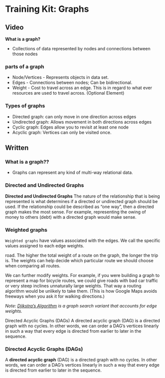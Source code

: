 # Training Kit: Graphs

## Video

**What is a graph?**

-   Collections of data represented by nodes and connections between those nodes

### parts of a graph

-   Node/Vertices - Represents objects in data set.
-   Edges - Connections between nodes; Can be bidirectional.
-   Weight - Cost to travel across an edge. This is in regard to what ever resources are used to travel across. (Optional Element)

### Types of graphs

-   Directed graph: can only move in one direction across edges
-   Undirected graph: Allows movement in both directions across edges
-   Cyclic graph: Edges allow you to revisit at least one node
-   Acyclic graph: Vertices can only be visited once.

## Written

### What is a graph??

-   Graphs can represent any kind of multi-way relational data.

### Directed and Undirected Graphs

**Directed and Undirected Graphs**
The nature of the relationship that is being represented is what determines if a directed or undirected graph should be used. If the relationship could be described as “one way”, then a directed graph makes the most sense. For example, representing the owing of money to others (debt) with a directed graph would make sense.

### Weighted graphs

`Weighted graphs` have values associated with the edges. We call the specific values assigned to each edge weights.

road. The higher the total weight of a route on the graph, the longer the trip is. The weights can help decide which particular route we should choose when comparing all routes.

We can further modify weights. For example, if you were building a graph to represent a map for bicycle routes, we could give roads with bad car traffic or very steep inclines unnaturally large weights. That way a routing algorithm would be unlikely to take them. (This is how Google Maps avoids freeways when you ask it for walking directions.)

_Note: [Djikstra’s Algorithm](https://en.wikipedia.org/wiki/Dijkstra%27s_algorithm) is a graph search variant that accounts for edge weights._

Directed Acyclic Graphs (DAGs)
A directed acyclic graph (DAG) is a directed graph with no cycles. In other words, we can order a DAG’s vertices linearly in such a way that every edge is directed from earlier to later in the sequence.

### Directed Acyclic Graphs (DAGs)

A **directed acyclic graph** (DAG) is a directed graph with no cycles. In other words, we can order a DAG’s vertices linearly in such a way that every edge is directed from earlier to later in the sequence.

